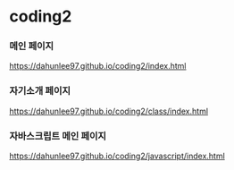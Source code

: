 # coding2

### 메인 페이지
https://dahunlee97.github.io/coding2/index.html   

### 자기소개 페이지
https://dahunlee97.github.io/coding2/class/index.html

### 자바스크립트 메인 페이지
https://dahunlee97.github.io/coding2/javascript/index.html

